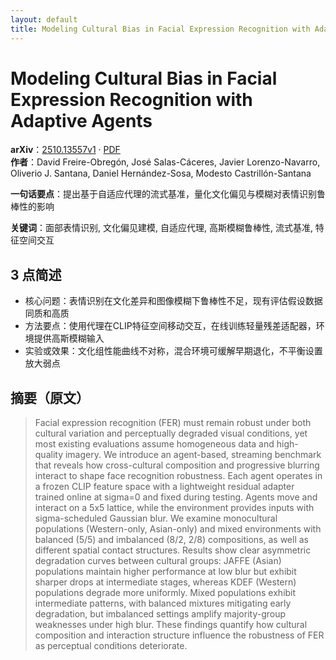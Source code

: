 ```yaml
---
layout: default
title: Modeling Cultural Bias in Facial Expression Recognition with Adaptive Agents
---
```


# Modeling Cultural Bias in Facial Expression Recognition with Adaptive Agents
**arXiv**：[2510.13557v1](https://arxiv.org/abs/2510.13557) · [PDF](https://arxiv.org/pdf/2510.13557.pdf)  
**作者**：David Freire-Obregón, José Salas-Cáceres, Javier Lorenzo-Navarro, Oliverio J. Santana, Daniel Hernández-Sosa, Modesto Castrillón-Santana  

**一句话要点**：提出基于自适应代理的流式基准，量化文化偏见与模糊对表情识别鲁棒性的影响

**关键词**：面部表情识别, 文化偏见建模, 自适应代理, 高斯模糊鲁棒性, 流式基准, 特征空间交互

## 3 点简述
- 核心问题：表情识别在文化差异和图像模糊下鲁棒性不足，现有评估假设数据同质和高质
- 方法要点：使用代理在CLIP特征空间移动交互，在线训练轻量残差适配器，环境提供高斯模糊输入
- 实验或效果：文化组性能曲线不对称，混合环境可缓解早期退化，不平衡设置放大弱点

## 摘要（原文）

> Facial expression recognition (FER) must remain robust under both cultural
> variation and perceptually degraded visual conditions, yet most existing
> evaluations assume homogeneous data and high-quality imagery. We introduce an
> agent-based, streaming benchmark that reveals how cross-cultural composition
> and progressive blurring interact to shape face recognition robustness. Each
> agent operates in a frozen CLIP feature space with a lightweight residual
> adapter trained online at sigma=0 and fixed during testing. Agents move and
> interact on a 5x5 lattice, while the environment provides inputs with
> sigma-scheduled Gaussian blur. We examine monocultural populations
> (Western-only, Asian-only) and mixed environments with balanced (5/5) and
> imbalanced (8/2, 2/8) compositions, as well as different spatial contact
> structures. Results show clear asymmetric degradation curves between cultural
> groups: JAFFE (Asian) populations maintain higher performance at low blur but
> exhibit sharper drops at intermediate stages, whereas KDEF (Western)
> populations degrade more uniformly. Mixed populations exhibit intermediate
> patterns, with balanced mixtures mitigating early degradation, but imbalanced
> settings amplify majority-group weaknesses under high blur. These findings
> quantify how cultural composition and interaction structure influence the
> robustness of FER as perceptual conditions deteriorate.

